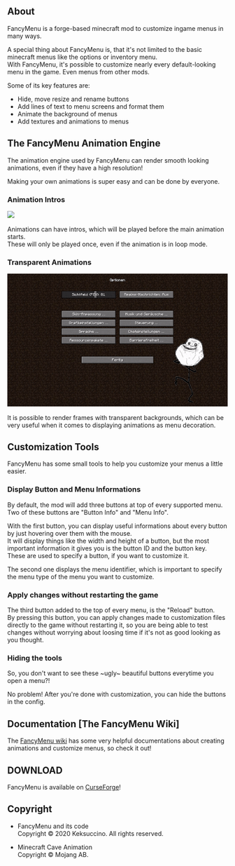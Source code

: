 ## About

FancyMenu is a forge-based minecraft mod to customize ingame menus in many ways.

A special thing about FancyMenu is, that it's not limited to the basic minecraft menus like the options or inventory menu.<br>
With FancyMenu, it's possible to customize nearly every default-looking menu in the game. Even menus from other mods.

Some of its key features are:<br>
- Hide, move resize and rename buttons<br>
- Add lines of text to menu screens and format them<br>
- Animate the background of menus<br>
- Add textures and animations to menus<br>

## The FancyMenu Animation Engine

The animation engine used by FancyMenu can render smooth looking animations, even if they have a high resolution!

Making your own animations is super easy and can be done by everyone.

### Animation Intros

![](preview/main.gif)

Animations can have intros, which will be played before the main animation starts.<br>
These will only be played once, even if the animation is in loop mode.

### Transparent Animations

![](preview/options.gif)

It is possible to render frames with transparent backgrounds, which can be very useful when it comes to displaying animations as menu decoration.

## Customization Tools

FancyMenu has some small tools to help you customize your menus a little easier.

### Display Button and Menu Informations

By default, the mod will add three buttons at top of every supported menu.<br>
Two of these buttons are "Button Info" and "Menu Info".

With the first button, you can display useful informations about every button by just hovering over them with the mouse.<br>
It will display things like the width and height of a button, but the most important information it gives you is the button ID and the button key.<br>
These are used to specify a button, if you want to customize it.

The second one displays the menu identifier, which is important to specify the menu type of the menu you want to customize.

### Apply changes without restarting the game

The third button added to the top of every menu, is the "Reload" button.<br>
By pressing this button, you can apply changes made to customization files directly to the game without restarting it, so you are being able to test changes without worrying about loosing time if it's not as good looking as you thought.

### Hiding the tools

So, you don't want to see these ~ugly~ beautiful buttons everytime you open a menu?!

No problem! After you're done with customization, you can hide the buttons in the config.

## Documentation [The FancyMenu Wiki]

The [FancyMenu wiki](https://github.com/Keksuccino/FancyMenu/wiki) has some very helpful documentations about creating animations and customize menus, so check it out!

## DOWNLOAD

FancyMenu is available on [CurseForge](https://www.curseforge.com/minecraft/mc-mods/fancymenu)!

## Copyright

- FancyMenu and its code<br>
Copyright © 2020 Keksuccino.
All rights reserved.

- Minecraft Cave Animation<br>
Copyright © Mojang AB.
